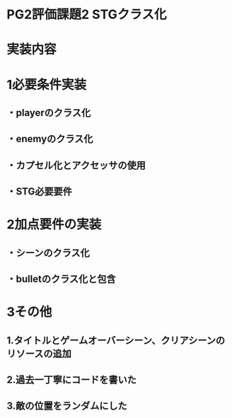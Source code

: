 # PG2評価課題2 STGクラス化
# 実装内容
# 1必要条件実装
## ・playerのクラス化
## ・enemyのクラス化
## ・カプセル化とアクセッサの使用
## ・STG必要要件
# 2加点要件の実装
## ・シーンのクラス化
## ・bulletのクラス化と包含
# 3その他
## 1.タイトルとゲームオーバーシーン、クリアシーンのリソースの追加
## 2.過去一丁寧にコードを書いた
## 3.敵の位置をランダムにした